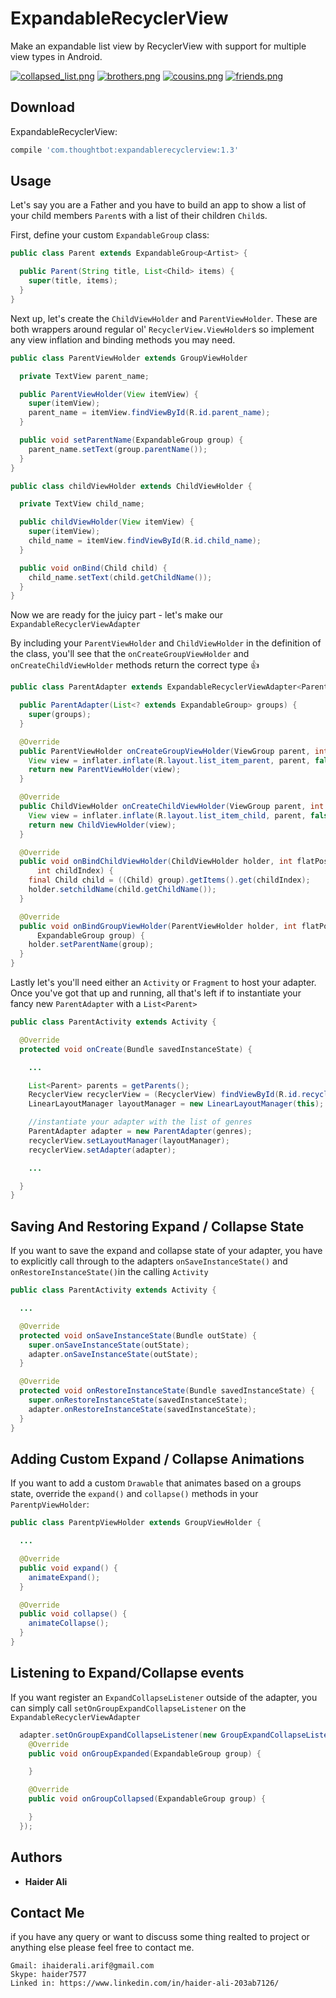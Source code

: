# ExpandableRecyclerView
Make an expandable list view by RecyclerView with support for multiple view types in Android. 

[![collapsed_list.png](https://s18.postimg.org/7nulvmugp/collapsed_list.png)](https://postimg.org/image/5w1n0qb3p/) [![brothers.png](https://s18.postimg.org/s7zfu6fdl/brothers.png)](https://postimg.org/image/n9bxfnbkl/) [![cousins.png](https://s18.postimg.org/5ja8un8ah/cousins.png)](https://postimg.org/image/56iuogq0l/) [![friends.png](https://s18.postimg.org/ta9mcsis9/friends.png)](https://postimg.org/image/56iuoi0b9/)

## Download
ExpandableRecyclerView:
```groovy
compile 'com.thoughtbot:expandablerecyclerview:1.3'
```
## Usage
Let's say you are a Father and you have to build an app to show a list of your child members `Parent`s with a list of their children `Child`s.

First, define your custom `ExpandableGroup` class:

``` java
public class Parent extends ExpandableGroup<Artist> {

  public Parent(String title, List<Child> items) {
    super(title, items);
  }
}
```

Next up, let's create the `ChildViewHolder` and `ParentViewHolder`. These are both wrappers around regular ol' `RecyclerView.ViewHolder`s so implement any view inflation and binding methods you may need.

``` java
public class ParentViewHolder extends GroupViewHolder

  private TextView parent_name;

  public ParentViewHolder(View itemView) {
    super(itemView);
    parent_name = itemView.findViewById(R.id.parent_name);
  }

  public void setParentName(ExpandableGroup group) {
    parent_name.setText(group.parentName());
  }
}
```

``` java
public class childViewHolder extends ChildViewHolder {

  private TextView child_name;

  public childViewHolder(View itemView) {
    super(itemView);
    child_name = itemView.findViewById(R.id.child_name);
  }

  public void onBind(Child child) {
    child_name.setText(child.getChildName());
  }
}
```

Now we are ready for the juicy part - let's make our `ExpandableRecyclerViewAdapter`

By including your `ParentViewHolder` and `ChildViewHolder` in the definition of the class, you'll see that the `onCreateGroupViewHolder` and `onCreateChildViewHolder` methods return the correct type :thumbsup:

``` java
public class ParentAdapter extends ExpandableRecyclerViewAdapter<ParentViewHolder, ChildViewHolder> {

  public ParentAdapter(List<? extends ExpandableGroup> groups) {
    super(groups);
  }

  @Override
  public ParentViewHolder onCreateGroupViewHolder(ViewGroup parent, int viewType) {
    View view = inflater.inflate(R.layout.list_item_parent, parent, false);
    return new ParentViewHolder(view);
  }

  @Override
  public ChildViewHolder onCreateChildViewHolder(ViewGroup parent, int viewType) {
    View view = inflater.inflate(R.layout.list_item_child, parent, false);
    return new ChildViewHolder(view);
  }

  @Override
  public void onBindChildViewHolder(ChildViewHolder holder, int flatPosition, ExpandableGroup group,
      int childIndex) {
    final Child child = ((Child) group).getItems().get(childIndex);
    holder.setchildName(child.getChildName());
  }

  @Override
  public void onBindGroupViewHolder(ParentViewHolder holder, int flatPosition,
      ExpandableGroup group) {
    holder.setParentName(group);
  }
}
```

Lastly let's you'll need either an `Activity` or `Fragment` to host your adapter. Once you've got that up and running, all that's left if to instantiate your fancy new `ParentAdapter` with a `List<Parent>`

``` java
public class ParentActivity extends Activity {

  @Override
  protected void onCreate(Bundle savedInstanceState) {

    ...

    List<Parent> parents = getParents();
    RecyclerView recyclerView = (RecyclerView) findViewById(R.id.recycler_view);
    LinearLayoutManager layoutManager = new LinearLayoutManager(this);

    //instantiate your adapter with the list of genres
    ParentAdapter adapter = new ParentAdapter(genres);
    recyclerView.setLayoutManager(layoutManager);
    recyclerView.setAdapter(adapter);

    ...

  }
}
```

## Saving And Restoring Expand / Collapse State

If you want to save the expand and collapse state of your adapter, you have to explicitly call through to the adapters `onSaveInstanceState()` and `onRestoreInstanceState()`in the calling `Activity`

```java
public class ParentActivity extends Activity {

  ...

  @Override
  protected void onSaveInstanceState(Bundle outState) {
    super.onSaveInstanceState(outState);
    adapter.onSaveInstanceState(outState);
  }

  @Override
  protected void onRestoreInstanceState(Bundle savedInstanceState) {
    super.onRestoreInstanceState(savedInstanceState);
    adapter.onRestoreInstanceState(savedInstanceState);
  }
}

```

## Adding Custom Expand / Collapse Animations

If you want to add a custom `Drawable` that animates based on a groups state, override the `expand()` and `collapse()` methods in your `ParentpViewHolder`:

``` java
public class ParentpViewHolder extends GroupViewHolder {

  ...

  @Override
  public void expand() {
    animateExpand();
  }

  @Override
  public void collapse() {
    animateCollapse();
  }
}
```

## Listening to Expand/Collapse events

If you want register an `ExpandCollapseListener` outside of the adapter, you can simply call `setOnGroupExpandCollapseListener` on the `ExpandableRecyclerViewAdapter`

``` java
  adapter.setOnGroupExpandCollapseListener(new GroupExpandCollapseListener() {
    @Override
    public void onGroupExpanded(ExpandableGroup group) {

    }

    @Override
    public void onGroupCollapsed(ExpandableGroup group) {

    }
  });
```
## Authors
* **Haider Ali**

## Contact Me
 if you have any query or want to discuss some thing realted to project or anything else please feel free to contact me.
 ```
Gmail: ihaiderali.arif@gmail.com
Skype: haider7577 
Linked in: https://www.linkedin.com/in/haider-ali-203ab7126/
```
